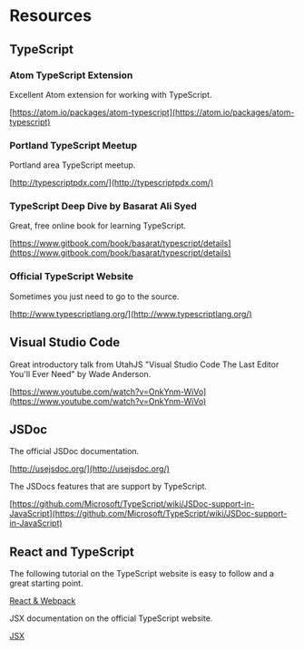 
# Resources

## TypeScript

### Atom TypeScript Extension

Excellent Atom extension for working with TypeScript.

[https://atom.io/packages/atom-typescript](https://atom.io/packages/atom-typescript)

### Portland TypeScript Meetup

Portland area TypeScript meetup.

[http://typescriptpdx.com/](http://typescriptpdx.com/)

### TypeScript Deep Dive by Basarat Ali Syed

Great, free online book for learning TypeScript.

[https://www.gitbook.com/book/basarat/typescript/details](https://www.gitbook.com/book/basarat/typescript/details)

### Official TypeScript Website

Sometimes you just need to go to the source.

[http://www.typescriptlang.org/](http://www.typescriptlang.org/)

## Visual Studio Code

Great introductory talk from UtahJS "Visual Studio Code The Last Editor You'll Ever Need" by Wade Anderson.

[https://www.youtube.com/watch?v=OnkYnm-WiVo](https://www.youtube.com/watch?v=OnkYnm-WiVo)

## JSDoc

The official JSDoc documentation.

[http://usejsdoc.org/](http://usejsdoc.org/)

The JSDocs features that are support by TypeScript.

[https://github.com/Microsoft/TypeScript/wiki/JSDoc-support-in-JavaScript](https://github.com/Microsoft/TypeScript/wiki/JSDoc-support-in-JavaScript)

## React and TypeScript

The following tutorial on the TypeScript website is easy to follow and a great starting point.

[React & Webpack](https://www.typescriptlang.org/docs/handbook/react-&-webpack.html)

JSX documentation on the official TypeScript website.

[JSX](https://www.typescriptlang.org/docs/handbook/jsx.html)
